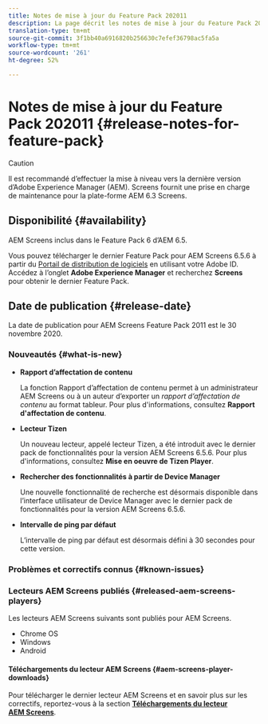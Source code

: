 ```yaml
---
title: Notes de mise à jour du Feature Pack 202011
description: La page décrit les notes de mise à jour du Feature Pack 202011.
translation-type: tm+mt
source-git-commit: 3f1bb40a6916820b256630c7efef36798ac5fa5a
workflow-type: tm+mt
source-wordcount: '261'
ht-degree: 52%

---
```



# Notes de mise à jour du Feature Pack 202011 {#release-notes-for-feature-pack}

>[!CAUTION]
>Il est recommandé d’effectuer la mise à niveau vers la dernière version d’Adobe Experience Manager (AEM). Screens fournit une prise en charge de maintenance pour la plate-forme AEM 6.3 Screens.

## Disponibilité {#availability}

AEM Screens inclus dans le Feature Pack 6 d’AEM 6.5.

Vous pouvez télécharger le dernier Feature Pack pour AEM Screens 6.5.6 à partir du [Portail de distribution de logiciels](https://experience.adobe.com/#/downloads/content/software-distribution/en/aem.html) en utilisant votre Adobe ID. Accédez à l’onglet **Adobe Experience Manager** et recherchez **Screens** pour obtenir le dernier Feature Pack.

## Date de publication {#release-date}

La date de publication pour AEM Screens Feature Pack 2011 est le 30 novembre 2020.

### Nouveautés {#what-is-new}

* **Rapport d’affectation de contenu**

   La fonction Rapport d’affectation de contenu permet à un administrateur AEM Screens ou à un auteur d’exporter un *rapport d’affectation de contenu* au format tableur.
Pour plus d&#39;informations, consultez **Rapport d&#39;affectation de contenu**.


* **Lecteur Tizen**

   Un nouveau lecteur, appelé lecteur Tizen, a été introduit avec le dernier pack de fonctionnalités pour la version AEM Screens 6.5.6.
Pour plus d&#39;informations, consultez **Mise en oeuvre de Tizen Player**.

* **Rechercher des fonctionnalités à partir de Device Manager**

   Une nouvelle fonctionnalité de recherche est désormais disponible dans l’interface utilisateur de Device Manager avec le dernier pack de fonctionnalités pour la version AEM Screens 6.5.6.

* **Intervalle de ping par défaut**

   L’intervalle de ping par défaut est désormais défini à 30 secondes pour cette version.

### Problèmes et correctifs connus {#known-issues}



### Lecteurs AEM Screens publiés {#released-aem-screens-players}

Les lecteurs AEM Screens suivants sont publiés pour AEM Screens.

* Chrome OS
* Windows
* Android

#### Téléchargements du lecteur AEM Screens {#aem-screens-player-downloads}

Pour télécharger le dernier lecteur AEM Screens et en savoir plus sur les correctifs, reportez-vous à la section **[Téléchargements du lecteur AEM Screens](https://download.macromedia.com/screens/index.html)**.
